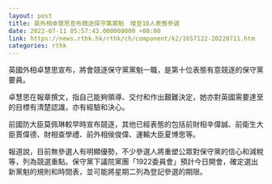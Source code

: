 ```yaml
---
layout: post
title: 英外相卓慧思宣布競逐保守黨黨魁　增至10人表態參選
date: 2022-07-11 05:57:43.000000000 +08:00
link: https://news.rthk.hk/rthk/ch/component/k2/1657122-20220711.htm
categories: rthk
---
```


英國外相卓慧思宣布，將會競逐保守黨黨魁一職，是第十位表態有意競逐的保守黨要員。

卓慧思在報章撰文，指自己能夠領導、交付和作出艱難決定，她亦對英國需要達至的目標有清楚認識，亦有經驗和決心。

前國防大臣莫佩琳較早時宣布競逐，其他已經表態的包括前財相辛偉誠、前衛生大臣賈偉德、財相查學禮、前外相侯俊偉、運輸大臣夏博思等。

報道說，目前無參選人有明顯優勢，不少參選人將重塑公眾對保守黨的信心和減稅等，列為競選重點。保守黨下議院黨團「1922委員會」預計今日開會，確定選出新黨魁的規則和時間表，並可能將星期二列為登記參選的期限。
